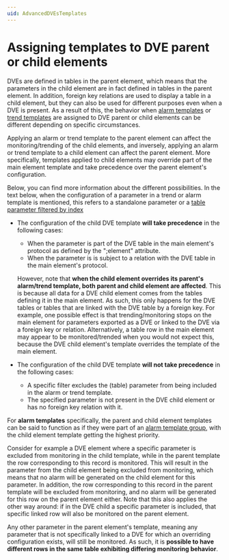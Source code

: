 ```yaml
---
uid: AdvancedDVEsTemplates
---
```


# Assigning templates to DVE parent or child elements

DVEs are defined in tables in the parent element, which means that the parameters in the child element are in fact defined in tables in the parent element. In addition, foreign key relations are used to display a table in a child element, but they can also be used for different purposes even when a DVE is present. As a result of this, the behavior when [alarm templates](xref:About_alarm_templates) or [trend templates](xref:About_trend_templates) are assigned to DVE parent or child elements can be different depending on specific circumstances.

Applying an alarm or trend template to the parent element can affect the monitoring/trending of the child elements, and inversely, applying an alarm or trend template to a child element can affect the parent element. More specifically, templates applied to child elements may override part of the main element template and take precedence over the parent element's configuration.

Below, you can find more information about the different possibilities. In the text below, when the configuration of a parameter in a trend or alarm template is mentioned, this refers to a standalone parameter or a [table parameter filtered by index](xref:Configuring_normal_alarm_thresholds#configuring-alarm-thresholds-for-dynamic-table-parameters)

- The configuration of the child DVE template **will take precedence** in the following cases:

  - When the parameter is part of the DVE table in the main element's protocol as defined by the ";element" attribute.
  - When the parameter is is subject to a relation with the DVE table in the main element's protocol.

  However, note that **when the child element overrides its parent's alarm/trend template, both parent and child element are affected**. This is because all data for a DVE child element comes from the tables defining it in the main element. As such, this only happens for the DVE tables or tables that are linked with the DVE table by a foreign key. For example, one possible effect is that trending/monitoring stops on the main element for parameters exported as a DVE or linked to the DVE via a foreign key or relation. Alternatively, a table row in the main element may appear to be monitored/trended when you would not expect this, because the DVE child element's template overrides the template of the main element.

- The configuration of the child DVE template **will not take precedence** in the following cases:

  - A specific filter excludes the (table) parameter from being included in the alarm or trend template.
  - The specified parameter is not present in the DVE child element or has no foreign key relation with it.

For **alarm templates** specifically, the parent and child element templates can be said to function as if they were part of an [alarm template group](xref:Alarm_template_groups), with the child element template getting the highest priority.

Consider for example a DVE element where a specific parameter is excluded from monitoring in the child template, while in the parent template the row corresponding to this record is monitored. This will result in the parameter from the child element being excluded from monitoring, which means that no alarm will be generated on the child element for this parameter. In addition, the row corresponding to this record in the parent template will be excluded from monitoring, and no alarm will be generated for this row on the parent element either. Note that this also applies the other way around: if in the DVE child a specific parameter is included, that specific linked row will also be monitored on the parent element.

Any other parameter in the parent element's template, meaning any parameter that is not specifically linked to a DVE for which an overriding configuration exists, will still be monitored. As such, it is **possible to have different rows in the same table exhibiting differing monitoring behavior**.
